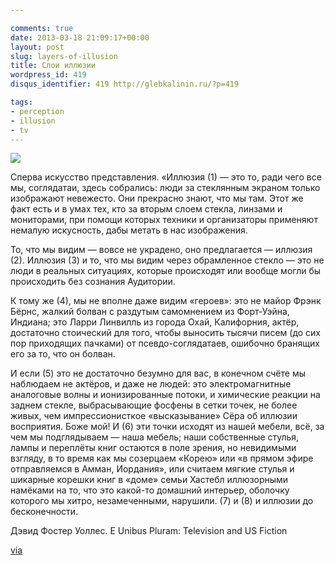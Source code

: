 ```yaml
---

comments: true
date: 2013-03-18 21:09:17+00:00
layout: post
slug: layers-of-illusion
title: Слои иллюзии
wordpress_id: 419
disqus_identifier: 419 http://glebkalinin.ru/?p=419

tags:
- perception
- illusion
- tv
---
```


![](http://www.glebkalinin.ru/wp-content/uploads/2013/03/20130319-010123.jpg)

Сперва искусство представления. «Иллюзия (1) — это то, ради чего все мы, соглядатаи, здесь собрались: люди за стеклянным экраном только изображают невежесто. Они прекрасно знают, что мы там. Этот же факт есть и в умах тех, кто за вторым слоем стекла, линзами и мониторами, при помощи которых техники и организаторы применяют немалую искусность, дабы метать в нас изображения.

То, что мы видим — вовсе не украдено, оно предлагается — иллюзия (2). Иллюзия (3) и то, что мы видим через обрамленное стекло — это не люди в реальных ситуациях, которые происходят или вообще могли бы происходить без сознания Аудитории.

К тому же (4), мы не вполне даже видим «героев»: это не майор Фрэнк Бёрнс, жалкий болван с раздутым самомнением из Форт-Уэйна, Индиана;  это Ларри Линвилль из города Охай, Калифорния, актёр, достаточно стоический для того, чтобы выносить тысячи писем (до сих пор приходящих пачками) от псевдо-соглядатаев, ошибочно бранящих его за то, что он болван.

И если (5) это не достаточно безумно для вас, в конечном счёте мы наблюдаем не актёров, и даже не людей: это электромагнитные аналоговые волны и ионизированные потоки, и химические реакции на заднем стекле, выбрасывающие фосфены в сетки точек, не более живых, чем импрессионисткое «высказывание» Сёра об иллюзии восприятия. Боже мой! И (6) эти точки исходят из нашей мебели, всё, за чем мы подглядываем — наша мебель; наши собственные стулья, лампы и переплёты книг остаются в поле зрения, но невидимыми взгляду, в то время как мы созерцаем «Корею» или «в прямом эфире отправляемся в Амман, Иордания», или считаем мягкие стулья и шикарные корешки книг в «доме» семьи Хастебл иллюзорными намёками на то, что это какой-то домашний интерьер, оболочку которого мы хитро, незамеченными, нарушили. (7) и (8) и иллюзии до бесконечности.


Дэвид Фостер Уоллес. E Unibus Pluram: Television and US Fiction

[via](http://www.aeonmagazine.com/being-human/tom-chatfield-technology-intimacy/)
